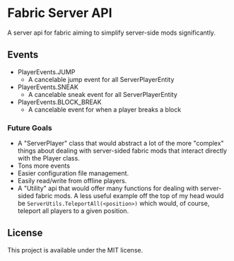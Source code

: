 # Fabric Server API
A server api for fabric aiming to simplify server-side mods significantly.

## Events
 - PlayerEvents.JUMP
   - A cancelable jump event for all ServerPlayerEntity
 - PlayerEvents.SNEAK
   - A cancelable sneak event for all ServerPlayerEntity
 - PlayerEvents.BLOCK_BREAK
   - A cancelable event for when a player breaks a block

### Future Goals
 - A "ServerPlayer" class that would abstract a lot of the more
"complex" things about dealing with server-sided fabric mods that
interact directly with the Player class.
 - Tons more events
 - Easier configuration file management.
 - Easily read/write from offline players.
 - A "Utility" api that would offer many functions for dealing with server-sided
fabric mods. A less useful example off the top of my head would be
 `ServerUtils.TeleportAll(<position>)` which
would, of course, teleport all players to a given position.

## License
This project is available under the MIT license.
